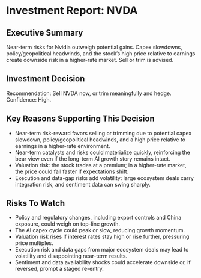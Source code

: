 # Investment Report: NVDA
## Executive Summary
Near-term risks for Nvidia outweigh potential gains. Capex slowdowns, policy/geopolitical headwinds, and the stock’s high price relative to earnings create downside risk in a higher-rate market. Sell or trim is advised.

## Investment Decision
Recommendation: Sell NVDA now, or trim meaningfully and hedge. Confidence: High.

## Key Reasons Supporting This Decision
- Near-term risk-reward favors selling or trimming due to potential capex slowdown, policy/geopolitical headwinds, and a high price relative to earnings in a higher-rate environment.
- Near-term catalysts and risks could materialize quickly, reinforcing the bear view even if the long-term AI growth story remains intact.
- Valuation risk: the stock trades at a premium; in a higher-rate market, the price could fall faster if expectations shift.
- Execution and data-gap risks add volatility: large ecosystem deals carry integration risk, and sentiment data can swing sharply.

## Risks To Watch
- Policy and regulatory changes, including export controls and China exposure, could weigh on top-line growth.
- The AI capex cycle could peak or slow, reducing growth momentum.
- Valuation risk rises if interest rates stay high or rise further, pressuring price multiples.
- Execution risk and data gaps from major ecosystem deals may lead to volatility and disappointing near-term results.
- Sentiment and data availability shocks could accelerate downside or, if reversed, prompt a staged re-entry.